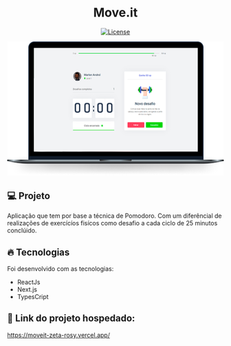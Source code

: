 <h1 align="center">
   Move.it
</h1

<br>

<p align="center">
  <a href="https://github.com/marlonandrei777/move.it/blob/main/LICENSE.md"><img alt="License" src="https://img.shields.io/static/v1?label=license&message=MIT&color=4953b8&labelColor=000000"></a>
</p>

![](.github/moveit.png)

## 💻 Projeto

Aplicação que tem por base a técnica de Pomodoro. Com um diferêncial de realizações de exercícíos fisícos como desafio a cada ciclo de 25 minutos conclúido. 

## 🔥 Tecnologias

Foi desenvolvido com as tecnologias:

- ReactJs
- Next.js
- TypesCript

## 🔖 Link do projeto hospedado:

https://moveit-zeta-rosy.vercel.app/
